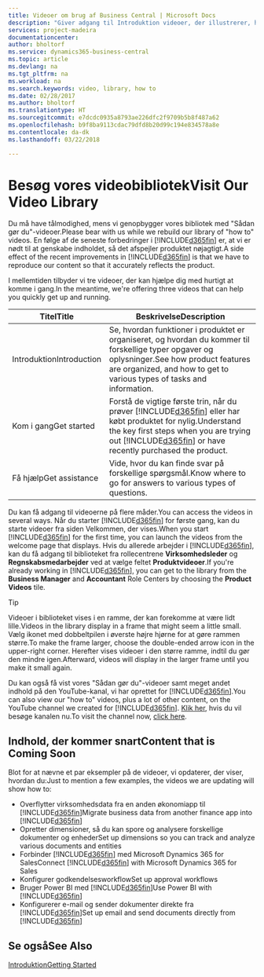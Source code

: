 ```yaml
---
title: Videoer om brug af Business Central | Microsoft Docs
description: "Giver adgang til Introduktion videoer, der illustrerer, hvordan du udfører almindelige opgaver."
services: project-madeira
documentationcenter: 
author: bholtorf
ms.service: dynamics365-business-central
ms.topic: article
ms.devlang: na
ms.tgt_pltfrm: na
ms.workload: na
ms.search.keywords: video, library, how to
ms.date: 02/28/2017
ms.author: bholtorf
ms.translationtype: HT
ms.sourcegitcommit: e7dcdc0935a8793ae226dfc2f9709b5b8f487a62
ms.openlocfilehash: b9f8ba9113cdac79dfd8b20d99c194e834578a8e
ms.contentlocale: da-dk
ms.lasthandoff: 03/22/2018

---
```

# <a name="visit-our-video-library"></a><span data-ttu-id="8dfb2-103">Besøg vores videobibliotek</span><span class="sxs-lookup"><span data-stu-id="8dfb2-103">Visit Our Video Library</span></span>
<span data-ttu-id="8dfb2-104">Du må have tålmodighed, mens vi genopbygger vores bibliotek med "Sådan gør du"-videoer.</span><span class="sxs-lookup"><span data-stu-id="8dfb2-104">Please bear with us while we rebuild our library of "how to" videos.</span></span> <span data-ttu-id="8dfb2-105">En følge af de seneste forbedringer i [!INCLUDE[d365fin](includes/d365fin_md.md)] er, at vi er nødt til at genskabe indholdet, så det afspejler produktet nøjagtigt.</span><span class="sxs-lookup"><span data-stu-id="8dfb2-105">A side effect of the recent improvements in [!INCLUDE[d365fin](includes/d365fin_md.md)] is that we have to reproduce our content so that it accurately reflects the product.</span></span> 

<span data-ttu-id="8dfb2-106">I mellemtiden tilbyder vi tre videoer, der kan hjælpe dig med hurtigt at komme i gang.</span><span class="sxs-lookup"><span data-stu-id="8dfb2-106">In the meantime, we're offering three videos that can help you quickly get up and running.</span></span>

|<span data-ttu-id="8dfb2-107">Titel</span><span class="sxs-lookup"><span data-stu-id="8dfb2-107">Title</span></span>|<span data-ttu-id="8dfb2-108">Beskrivelse</span><span class="sxs-lookup"><span data-stu-id="8dfb2-108">Description</span></span>|
|----|----|
|<span data-ttu-id="8dfb2-109">Introduktion</span><span class="sxs-lookup"><span data-stu-id="8dfb2-109">Introduction</span></span>|<span data-ttu-id="8dfb2-110">Se, hvordan funktioner i produktet er organiseret, og hvordan du kommer til forskellige typer opgaver og oplysninger.</span><span class="sxs-lookup"><span data-stu-id="8dfb2-110">See how product features are organized, and how to get to various types of tasks and information.</span></span>|
|<span data-ttu-id="8dfb2-111">Kom i gang</span><span class="sxs-lookup"><span data-stu-id="8dfb2-111">Get started</span></span>|<span data-ttu-id="8dfb2-112">Forstå de vigtige første trin, når du prøver [!INCLUDE[d365fin](includes/d365fin_md.md)] eller har købt produktet for nylig.</span><span class="sxs-lookup"><span data-stu-id="8dfb2-112">Understand the key first steps when you are trying out [!INCLUDE[d365fin](includes/d365fin_md.md)] or have recently purchased the product.</span></span> |
|<span data-ttu-id="8dfb2-113">Få hjælp</span><span class="sxs-lookup"><span data-stu-id="8dfb2-113">Get assistance</span></span>|<span data-ttu-id="8dfb2-114">Vide, hvor du kan finde svar på forskellige spørgsmål.</span><span class="sxs-lookup"><span data-stu-id="8dfb2-114">Know where to go for answers to various types of questions.</span></span>|

<span data-ttu-id="8dfb2-115">Du kan få adgang til videoerne på flere måder.</span><span class="sxs-lookup"><span data-stu-id="8dfb2-115">You can access the videos in several ways.</span></span> <span data-ttu-id="8dfb2-116">Når du starter [!INCLUDE[d365fin](includes/d365fin_md.md)] for første gang, kan du starte videoer fra siden Velkommen, der vises.</span><span class="sxs-lookup"><span data-stu-id="8dfb2-116">When you start [!INCLUDE[d365fin](includes/d365fin_md.md)] for the first time, you can launch the videos from the welcome page that displays.</span></span> <span data-ttu-id="8dfb2-117">Hvis du allerede arbejder i [!INCLUDE[d365fin](includes/d365fin_md.md)], kan du få adgang til biblioteket fra rollecentrene **Virksomhedsleder** og **Regnskabsmedarbejder** ved at vælge feltet **Produktvideoer**.</span><span class="sxs-lookup"><span data-stu-id="8dfb2-117">If you're already working in [!INCLUDE[d365fin](includes/d365fin_md.md)], you can get to the library from the **Business Manager** and **Accountant** Role Centers by choosing the **Product Videos** tile.</span></span> 

> [!Tip]  
> <span data-ttu-id="8dfb2-118">Videoer i biblioteket vises i en ramme, der kan forekomme at være lidt lille.</span><span class="sxs-lookup"><span data-stu-id="8dfb2-118">Videos in the library display in a frame that might seem a little small.</span></span> <span data-ttu-id="8dfb2-119">Vælg ikonet med dobbeltpilen i øverste højre hjørne for at gøre rammen større.</span><span class="sxs-lookup"><span data-stu-id="8dfb2-119">To make the frame larger, choose the double-ended arrow icon in the upper-right corner.</span></span> <span data-ttu-id="8dfb2-120">Herefter vises videoer i den større ramme, indtil du gør den mindre igen.</span><span class="sxs-lookup"><span data-stu-id="8dfb2-120">Afterward, videos will display in the larger frame until you make it small again.</span></span>

<span data-ttu-id="8dfb2-121">Du kan også få vist vores "Sådan gør du"-videoer samt meget andet indhold på den YouTube-kanal, vi har oprettet for [!INCLUDE[d365fin](includes/d365fin_md.md)].</span><span class="sxs-lookup"><span data-stu-id="8dfb2-121">You can also view our "how to" videos, plus a lot of other content, on the YouTube channel we created for [!INCLUDE[d365fin](includes/d365fin_md.md)].</span></span> <span data-ttu-id="8dfb2-122">[Klik her](https://go.microsoft.com/fwlink/?linkid=851533), hvis du vil besøge kanalen nu.</span><span class="sxs-lookup"><span data-stu-id="8dfb2-122">To visit the channel now, [click here](https://go.microsoft.com/fwlink/?linkid=851533).</span></span>

## <a name="content-that-is-coming-soon"></a><span data-ttu-id="8dfb2-123">Indhold, der kommer snart</span><span class="sxs-lookup"><span data-stu-id="8dfb2-123">Content that is Coming Soon</span></span>
<span data-ttu-id="8dfb2-124">Blot for at nævne et par eksempler på de videoer, vi opdaterer, der viser, hvordan du:</span><span class="sxs-lookup"><span data-stu-id="8dfb2-124">Just to mention a few examples, the videos we are updating will show how to:</span></span>  

* <span data-ttu-id="8dfb2-125">Overflytter virksomhedsdata fra en anden økonomiapp til [!INCLUDE[d365fin](includes/d365fin_md.md)]</span><span class="sxs-lookup"><span data-stu-id="8dfb2-125">Migrate business data from another finance app into [!INCLUDE[d365fin](includes/d365fin_md.md)]</span></span>  
* <span data-ttu-id="8dfb2-126">Opretter dimensioner, så du kan spore og analysere forskellige dokumenter og enheder</span><span class="sxs-lookup"><span data-stu-id="8dfb2-126">Set up dimensions so you can track and analyze various documents and entities</span></span>
* <span data-ttu-id="8dfb2-127">Forbinder [!INCLUDE[d365fin](includes/d365fin_md.md)] med Microsoft Dynamics 365 for Sales</span><span class="sxs-lookup"><span data-stu-id="8dfb2-127">Connect [!INCLUDE[d365fin](includes/d365fin_md.md)] with Microsoft Dynamics 365 for Sales</span></span>
* <span data-ttu-id="8dfb2-128">Konfigurer godkendelsesworkflow</span><span class="sxs-lookup"><span data-stu-id="8dfb2-128">Set up approval workflows</span></span>  
* <span data-ttu-id="8dfb2-129">Bruger Power BI med [!INCLUDE[d365fin](includes/d365fin_md.md)]</span><span class="sxs-lookup"><span data-stu-id="8dfb2-129">Use Power BI with [!INCLUDE[d365fin](includes/d365fin_md.md)]</span></span>  
* <span data-ttu-id="8dfb2-130">Konfigurerer e-mail og sender dokumenter direkte fra [!INCLUDE[d365fin](includes/d365fin_md.md)]</span><span class="sxs-lookup"><span data-stu-id="8dfb2-130">Set up email and send documents directly from [!INCLUDE[d365fin](includes/d365fin_md.md)]</span></span>  

## <a name="see-also"></a><span data-ttu-id="8dfb2-131">Se også</span><span class="sxs-lookup"><span data-stu-id="8dfb2-131">See Also</span></span>
[<span data-ttu-id="8dfb2-132">Introduktion</span><span class="sxs-lookup"><span data-stu-id="8dfb2-132">Getting Started</span></span>](product-get-started.md)

